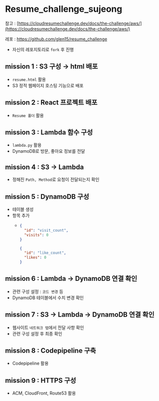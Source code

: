 # Resume_challenge_sujeong

참고 : [https://cloudresumechallenge.dev/docs/the-challenge/aws/](https://cloudresumechallenge.dev/docs/the-challenge/aws/)

레포 : https://github.com/glen15/resume_challenge

- 자신의 레포지토리로 `fork` 후 진행

## mission 1 : S3 구성 → html 배포

- `resume.html` 활용
- S3 정적 웹페이지 호스팅 기능으로 배포

## mission 2 : React 프로젝트 배포

- `Resume 폴더` 활용

## mission 3 : Lambda 함수 구성

- `lambda.py` 활용
- DynamoDB로 방문, 좋아요 정보를 전달

## mission 4 : S3 → Lambda

- 정해진 `Path, Method`로 요청이 전달되는지 확인

## mission 5 : DynamoDB 구성

- 테이블 생성
- 항목 추가
  - ```json
    {
      "id": "visit_count",
      "visits": 0
    }

    {
      "id": "like_count",
      "likes": 0
    }

    ```

## mission 6 : Lambda → DynamoDB 연결 확인

- 관련 구성 설정 : `코드 변경` 등
- DynamoDB 테이블에서 수치 변경 확인

## mission 7 : S3 → Lambda → DynamoDB 연결 확인

- 웹사이트 `네트워크 탭`에서 전달 사항 확인
- 관련 구성 설정 후 최종 확인

## mission 8 : Codepipeline 구축

- Codepipeline 활용

## mission 9 : HTTPS 구성

- ACM, CloudFront, Route53 활용
